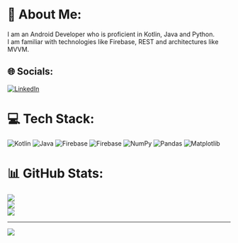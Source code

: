 # 💫 About Me:
I am an Android Developer who is proficient in Kotlin, Java and Python.<br>I am familiar with technologies like Firebase, REST and architectures like MVVM.<br>


## 🌐 Socials:
[![LinkedIn](https://img.shields.io/badge/LinkedIn-%230077B5.svg?logo=linkedin&logoColor=white)](https://linkedin.com/in/yash-sharma-b802a2251) 

# 💻 Tech Stack:
![Kotlin](https://img.shields.io/badge/kotlin-%237F52FF.svg?style=for-the-badge&logo=kotlin&logoColor=white) ![Java](https://img.shields.io/badge/java-%23ED8B00.svg?style=for-the-badge&logo=openjdk&logoColor=white) ![Firebase](https://img.shields.io/badge/firebase-%23039BE5.svg?style=for-the-badge&logo=firebase) ![Firebase](https://img.shields.io/badge/Firebase-039BE5?style=for-the-badge&logo=Firebase&logoColor=white) ![NumPy](https://img.shields.io/badge/numpy-%23013243.svg?style=for-the-badge&logo=numpy&logoColor=white) ![Pandas](https://img.shields.io/badge/pandas-%23150458.svg?style=for-the-badge&logo=pandas&logoColor=white) ![Matplotlib](https://img.shields.io/badge/Matplotlib-%23ffffff.svg?style=for-the-badge&logo=Matplotlib&logoColor=black)
# 📊 GitHub Stats:
![](https://github-readme-stats.vercel.app/api?username=yashsharma0558&theme=react&hide_border=true&include_all_commits=true&count_private=true)<br/>
![](https://github-readme-streak-stats.herokuapp.com/?user=yashsharma0558&theme=react&hide_border=true)<br/>
![](https://github-readme-stats.vercel.app/api/top-langs/?username=yashsharma0558&theme=react&hide_border=true&include_all_commits=true&count_private=true&layout=compact)

---
[![](https://visitcount.itsvg.in/api?id=yashsharma0558&icon=7&color=12)](https://visitcount.itsvg.in)

<!-- Proudly created with GPRM ( https://gprm.itsvg.in ) -->